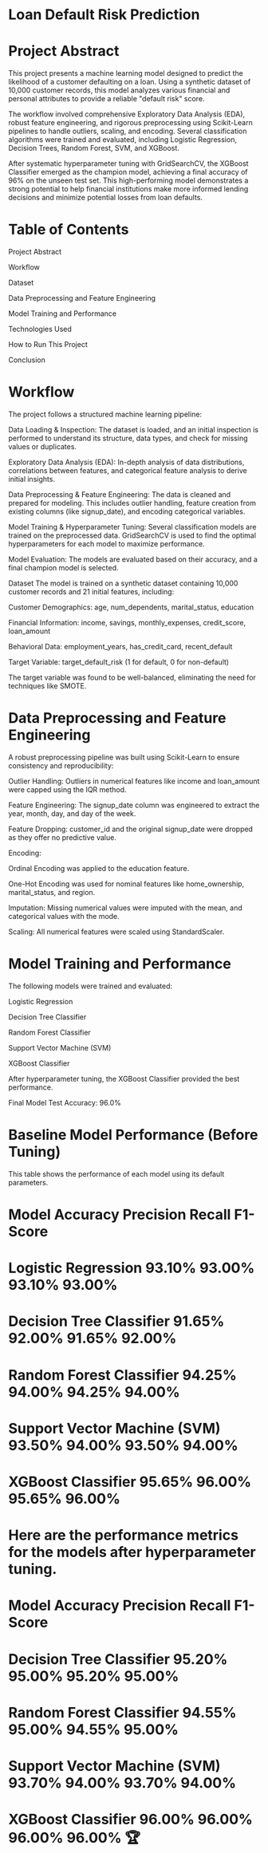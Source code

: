 # Loan Default Risk Prediction
# Project Abstract
This project presents a machine learning model designed to predict the likelihood of a customer defaulting on a loan. Using a synthetic dataset of 10,000 customer records, this model analyzes various financial and personal attributes to provide a reliable "default risk" score.

The workflow involved comprehensive Exploratory Data Analysis (EDA), robust feature engineering, and rigorous preprocessing using Scikit-Learn pipelines to handle outliers, scaling, and encoding. Several classification algorithms were trained and evaluated, including Logistic Regression, Decision Trees, Random Forest, SVM, and XGBoost.

After systematic hyperparameter tuning with GridSearchCV, the XGBoost Classifier emerged as the champion model, achieving a final accuracy of 96% on the unseen test set. This high-performing model demonstrates a strong potential to help financial institutions make more informed lending decisions and minimize potential losses from loan defaults.

# Table of Contents
Project Abstract

Workflow

Dataset

Data Preprocessing and Feature Engineering

Model Training and Performance

Technologies Used

How to Run This Project

Conclusion

# Workflow
The project follows a structured machine learning pipeline:

Data Loading & Inspection: The dataset is loaded, and an initial inspection is performed to understand its structure, data types, and check for missing values or duplicates.

Exploratory Data Analysis (EDA): In-depth analysis of data distributions, correlations between features, and categorical feature analysis to derive initial insights.

Data Preprocessing & Feature Engineering: The data is cleaned and prepared for modeling. This includes outlier handling, feature creation from existing columns (like signup_date), and encoding categorical variables.

Model Training & Hyperparameter Tuning: Several classification models are trained on the preprocessed data. GridSearchCV is used to find the optimal hyperparameters for each model to maximize performance.

Model Evaluation: The models are evaluated based on their accuracy, and a final champion model is selected.

Dataset
The model is trained on a synthetic dataset containing 10,000 customer records and 21 initial features, including:

Customer Demographics: age, num_dependents, marital_status, education

Financial Information: income, savings, monthly_expenses, credit_score, loan_amount

Behavioral Data: employment_years, has_credit_card, recent_default

Target Variable: target_default_risk (1 for default, 0 for non-default)

The target variable was found to be well-balanced, eliminating the need for techniques like SMOTE.

# Data Preprocessing and Feature Engineering
A robust preprocessing pipeline was built using Scikit-Learn to ensure consistency and reproducibility:

Outlier Handling: Outliers in numerical features like income and loan_amount were capped using the IQR method.

Feature Engineering: The signup_date column was engineered to extract the year, month, day, and day of the week.

Feature Dropping: customer_id and the original signup_date were dropped as they offer no predictive value.

Encoding:

Ordinal Encoding was applied to the education feature.

One-Hot Encoding was used for nominal features like home_ownership, marital_status, and region.

Imputation: Missing numerical values were imputed with the mean, and categorical values with the mode.

Scaling: All numerical features were scaled using StandardScaler.

# Model Training and Performance
The following models were trained and evaluated:

Logistic Regression

Decision Tree Classifier

Random Forest Classifier

Support Vector Machine (SVM)

XGBoost Classifier

After hyperparameter tuning, the XGBoost Classifier provided the best performance.

Final Model Test Accuracy: 96.0%

# Baseline Model Performance (Before Tuning)
This table shows the performance of each model using its default parameters.

# Model	Accuracy	Precision	Recall	F1-Score
# Logistic Regression	93.10%	93.00%	93.10%	93.00%
# Decision Tree Classifier	91.65%	92.00%	91.65%	92.00%
# Random Forest Classifier	94.25%	94.00%	94.25%	94.00%
# Support Vector Machine (SVM)	93.50%	94.00%	93.50%	94.00%
# XGBoost Classifier	95.65%	96.00%	95.65%	96.00%

# Here are the performance metrics for the models after hyperparameter tuning.

# Model	Accuracy	Precision	Recall	F1-Score
# Decision Tree Classifier	95.20%	95.00%	95.20%	95.00%
# Random Forest Classifier	94.55%	95.00%	94.55%	95.00%
# Support Vector Machine (SVM)	93.70%	94.00%	93.70%	94.00%
# XGBoost Classifier	96.00%	96.00%	96.00%	96.00% 🏆


